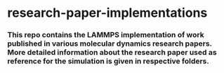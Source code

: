 # research-paper-implementations

### This repo contains the LAMMPS implementation of work published in various molecular dynamics research papers. More detailed information about the research paper used as reference for the simulation is given in respective folders.  
